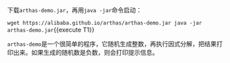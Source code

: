 



下载`arthas-demo.jar`，再用`java -jar`命令启动：

`wget https://alibaba.github.io/arthas/arthas-demo.jar
java -jar arthas-demo.jar`{{execute T1}}

`arthas-demo`是一个很简单的程序，它随机生成整数，再执行因式分解，把结果打印出来。如果生成的随机数是负数，则会打印提示信息。
